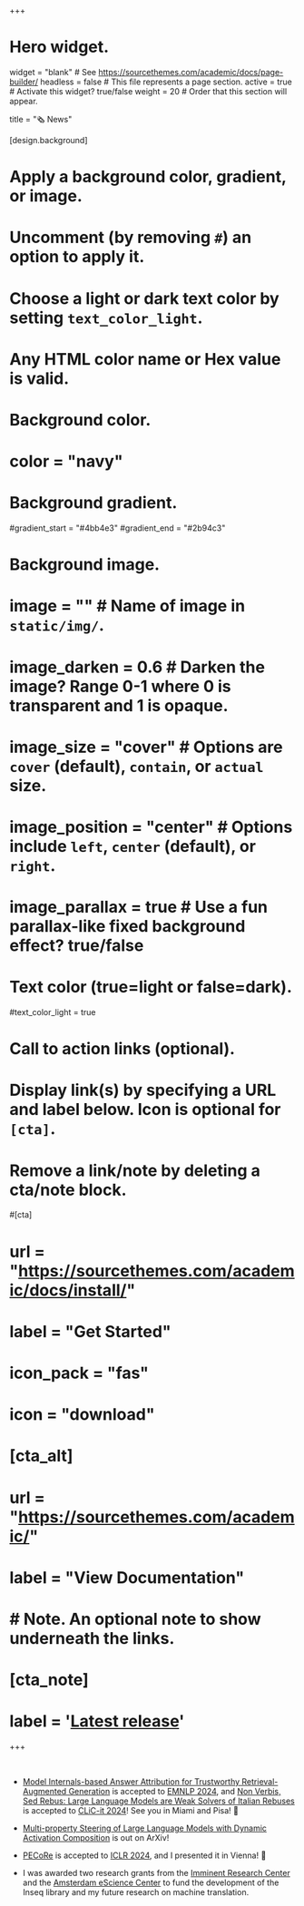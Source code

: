 +++
# Hero widget.
widget = "blank"  # See https://sourcethemes.com/academic/docs/page-builder/
headless = false  # This file represents a page section.
active = true  # Activate this widget? true/false
weight = 20  # Order that this section will appear.

title = "🗞️ News"

[design.background]
  # Apply a background color, gradient, or image.
  #   Uncomment (by removing `#`) an option to apply it.
  #   Choose a light or dark text color by setting `text_color_light`.
  #   Any HTML color name or Hex value is valid.

  # Background color.
  # color = "navy"
  
  # Background gradient.
  #gradient_start = "#4bb4e3"
  #gradient_end = "#2b94c3"
  
  # Background image.
  # image = ""  # Name of image in `static/img/`.
  # image_darken = 0.6  # Darken the image? Range 0-1 where 0 is transparent and 1 is opaque.
  # image_size = "cover"  #  Options are `cover` (default), `contain`, or `actual` size.
  # image_position = "center"  # Options include `left`, `center` (default), or `right`.
  # image_parallax = true  # Use a fun parallax-like fixed background effect? true/false
  
  # Text color (true=light or false=dark).
  #text_color_light = true

# Call to action links (optional).
#   Display link(s) by specifying a URL and label below. Icon is optional for `[cta]`.
#   Remove a link/note by deleting a cta/note block.
#[cta]
#  url = "https://sourcethemes.com/academic/docs/install/"
#   label = "Get Started"
#   icon_pack = "fas"
#   icon = "download"
#   
# [cta_alt]
#   url = "https://sourcethemes.com/academic/"
#   label = "View Documentation"
# 
# # Note. An optional note to show underneath the links.
# [cta_note]
#   label = '<a class="js-github-release" href="https://sourcethemes.com/academic/# updates" data-repo="gcushen/hugo-academic">Latest release<!-- V --></a>'
+++

&nbsp;

- [Model Internals-based Answer Attribution for Trustworthy Retrieval-Augmented Generation](../publication/mirage) is accepted to [EMNLP 2024](https://2024.emnlp.org/), and [Non Verbis, Sed Rebus: Large Language Models are Weak Solvers of Italian Rebuses](../publication/verbalized-rebus) is accepted to [CLiC-it 2024](https://clic2024.ilc.cnr.it/)! See you in Miami and Pisa! 🎉

- [Multi-property Steering of Large Language Models with Dynamic Activation Composition](../publication/dynamic-activation-composition/) is out on ArXiv!

- [PECoRe](../publication/pecore) is accepted to [ICLR 2024](https://iclr.cc/), and I presented it in Vienna! 🎉

- I was awarded two research grants from the [Imminent Research Center](https://imminent.translated.com/) and the [Amsterdam eScience Center](https://www.esciencecenter.nl/) to fund the development of the Inseq library and my future research on machine translation.

<!-- - I presented my internship paper [RAMP: Retrieval and Attribute-Marking Enhanced Prompting for Attribute-Controlled Translation](https://arxiv.org/abs/2305.17131) and [Inseq](https://arxiv.org/abs/2302.13942) at [ACL 2023](https://2023.aclweb.org/) in Toronto! 🎉 -->

<!-- - New preprint out studying character-level MT models with attribution techniques: [Are Character-level Translations Worth the Wait? Comparing Character- and Subword-level Models for Machine Translation](https://arxiv.org/abs/2302.14220)-->

<!-- 
- [Inseq](https://inseq.readthedocs.io), our open-source toolkit for post-hoc interpretability of generative language models, is now available on [Github](https://github.com/inseq-team/inseq)! 🐛 We also have a [demo paper](https://arxiv.org/abs/2302.13942) with some usage examples. -->

<!-- - Our paper [DivEMT: Neural Machine Translation Post-Editing Effort Across Typologically Diverse Languages](https://arxiv.org/abs/2205.12215) is accepted at [EMNLP 2022](https://2022.emnlp.org)! [Code](https://github.com/gsarti/divemt/blob/main/README.md), [🤗 Dataset](https://huggingface.co/datasets/GroNLP/divemt) and [demo](https://huggingface.co/spaces/GroNLP/divemt_explorer) are available. -->

<!-- - I spent summer 2022 interning at Amazon AWS in New York, interning with the [Amazon Translate](https://aws.amazon.com/translate/) team, supervised by [Georgiana Dinu](https://www.linkedin.com/in/georgiana-dinu-b7b1695/), [Maria Nădejde](http://maria.nadejde.com/), [Xing Niu](https://www.linkedin.com/in/xing-niu/) and [Benjamin Hsu](https://www.linkedin.com/in/benjamin-h-77451966/). -->

<!-- - Our paper [DivEMT: Neural Machine Translation Post-Editing Effort Across Typologically Diverse Languages](https://arxiv.org/abs/2205.12215) is out on arXiv. [Code](https://github.com/gsarti/divemt/blob/main/README.md), [🤗 Dataset](https://huggingface.co/datasets/GroNLP/divemt) and [demo](https://huggingface.co/spaces/GroNLP/divemt_explorer) are also available. -->

<!-- - Our paper [IT5: : Large-scale Text-to-text Pretraining for Italian Language Understanding and Generation](https://arxiv.org/abs/2203.03759) is out on arXiv, alongside all [data, checkpoints and code](https://github.com/gsarti/it5) used for the experiments. -->

<!-- - Starting a PhD on interpretability for NMT at the University of Groningen in September 2021. I will be part of the [NWO InDeep nework](https://interpretingdl.github.io/), working with [Arianna Bisazza](http://www.cs.rug.nl/~bisazza/), [Malvina Nissim](https://malvinanissim.github.io/) and [Grzegorz Chrupała](https://grzegorz.chrupala.me). -->

<!-- - Our paper [*"That Looks Hard: Characterizing Linguistic Complexity in Humans and Language Models"*](https://aclanthology.org/2021.cmcl-1.5/) was selected among the [best papers](https://cmclorg.github.io/awards) for CMCL 2021! Code is available [here](https://github.com/gsarti/interpreting-complexity). -->

<!-- - My master's thesis *"Interpreting Neural Language Models for Linguistic Complexity Assessment"* is available in PDF/Gitbook formats [here](../../msc-thesis/introduction.html). Feedback and comments are welcome! 🙂 -->

<!--- My system [UmBERTo-MTSA](../publication/umberto-mtsa) received a special mention at the 7th Evaluation Campaign of Natural Language Processing and Speech Tools for Italian ([EVALITA 2020](http://www.evalita.it/2020/bestsystemawars)).-->

<!--- Graduated from the Data Science MSc: 110 Cum Laude! 🎉-->

<!--- Our **COVID-19 Semantic Browser** to facilitate the work of biomedical researchers working on countering the ongoing pandemic is available [here](http://covidbrowser.areasciencepark.it)!-->

<!--- Co-founded and rapidly setting up [AI Student Society](https://www.ai2s.it), a non-profit student association to support the local AI & ML student community. Contact us at [info@ai2s.it](mailto:info@ai2s.it) for more info!-->